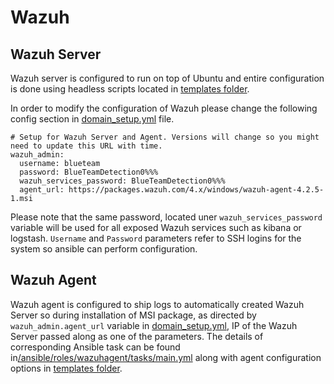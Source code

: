 # Wazuh 

## Wazuh Server
Wazuh server is configured to run on top of Ubuntu and entire configuration is done using headless scripts located in [templates folder](../ansible/roles/wazuhserver/templates). 

In order to modify the configuration of Wazuh please change the following config section in [domain_setup.yml](../ansible/domain_setup.yml) file.
```
# Setup for Wazuh Server and Agent. Versions will change so you might need to update this URL with time.
wazuh_admin:
  username: blueteam
  password: BlueTeamDetection0%%%
  wazuh_services_password: BlueTeamDetection0%%%
  agent_url: https://packages.wazuh.com/4.x/windows/wazuh-agent-4.2.5-1.msi
```
Please note that the same password, located uner ```wazuh_services_password``` variable will be used for all exposed Wazuh services such as kibana or logstash. ```Username``` and ```Password``` parameters refer to SSH logins for the system so ansible can perform configuration. 


## Wazuh Agent

Wazuh agent is configured to ship logs to automatically created Wazuh Server so during installation of MSI package, as directed by ```wazuh_admin.agent_url``` variable in [domain_setup.yml](../ansible/domain_setup.yml), IP of the Wazuh Server passed along as one of the parameters. The details of corresponding Ansible task can be found in[/ansible/roles/wazuhagent/tasks/main.yml](../ansible/roles/wazuhagent/tasks/main.yml) along with agent configuration options in [templates folder](../ansible/roles/wazuhagent/templates/).
